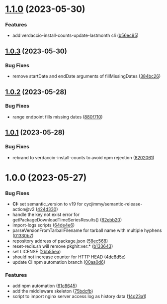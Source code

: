 # [1.1.0](https://github.com/openupm/verdaccio-install-counts/compare/1.0.3...1.1.0) (2023-05-30)


### Features

* add verdaccio-install-counts-update-lastmonth cli ([b56ec95](https://github.com/openupm/verdaccio-install-counts/commit/b56ec95fe4ccfc496842858125efec37fd3e2faf))

## [1.0.3](https://github.com/openupm/verdaccio-install-counts/compare/1.0.2...1.0.3) (2023-05-30)


### Bug Fixes

* remove startDate and endDate arguments of fillMissingDates ([384bc26](https://github.com/openupm/verdaccio-install-counts/commit/384bc265130f3724fb2a3f6c3d5ccf191a6f2298))

## [1.0.2](https://github.com/openupm/verdaccio-install-counts/compare/1.0.1...1.0.2) (2023-05-28)


### Bug Fixes

* range endpoint fills missing dates ([880f710](https://github.com/openupm/verdaccio-install-counts/commit/880f71023e24e464a6e3827b3ad9752bb9497c93))

## [1.0.1](https://github.com/openupm/verdaccio-install-counts/compare/1.0.0...1.0.1) (2023-05-28)


### Bug Fixes

* rebrand to verdaccio-install-counts to avoid npm rejection ([8202061](https://github.com/openupm/verdaccio-install-counts/commit/8202061fd484abca52a09209c0ffaf6af6e4ed3c))

# 1.0.0 (2023-05-27)


### Bug Fixes

* **CI:** set semantic_version to v19 for cycjimmy/semantic-release-action@v2 ([424d330](https://github.com/openupm/verdaccio-install-counts/commit/424d330cd1373414fe8a24c1e381bd4d450b894a))
* handle the key not exist error for getPackageDownloadTimeSeriesResults() ([62ebb20](https://github.com/openupm/verdaccio-install-counts/commit/62ebb208ff1114019953da578c1fcd27e045d6bf))
* import-logs scripts ([64de4e6](https://github.com/openupm/verdaccio-install-counts/commit/64de4e6d6e7fb6fe47b1820ab8dd8dba4b23d38a))
* parseVersionFromTarballFilename for tarball name with multiple hyphens ([01330b7](https://github.com/openupm/verdaccio-install-counts/commit/01330b753695f25ca640f8a0c7a6ae35b2687f49))
* repository address of package.json ([58ec568](https://github.com/openupm/verdaccio-install-counts/commit/58ec56833e542af15e89c12aff1517e94ce17845))
* reset-redis.sh will remove pkghit:ver:* ([b133643](https://github.com/openupm/verdaccio-install-counts/commit/b133643da8d070671ecf9b0bcc0f557fd9695fcc))
* set LICENSE ([2bb55ea](https://github.com/openupm/verdaccio-install-counts/commit/2bb55ea9a5b084d22fb2a447a75b2023d00ed365))
* should not increase counter for HTTP HEAD ([4dc8d5e](https://github.com/openupm/verdaccio-install-counts/commit/4dc8d5ec0646cf4255d8943552bc6a796df8d53c))
* update CI npm automation branch ([00aa0d6](https://github.com/openupm/verdaccio-install-counts/commit/00aa0d62dcbd2af5e5837c1ebba5d961f79743c9))


### Features

* add npm automation ([61c8645](https://github.com/openupm/verdaccio-install-counts/commit/61c8645c6d6fb51ea48e6c3a162c8e3126b4d255))
* add the middleware skeleton ([75bdcfb](https://github.com/openupm/verdaccio-install-counts/commit/75bdcfb41aae0a0104dd69ae01424f72fab5873a))
* script to import nginx server access log as history data ([14d23a1](https://github.com/openupm/verdaccio-install-counts/commit/14d23a101c29668e7b4c1a86ccce58bbcf045ecb))

